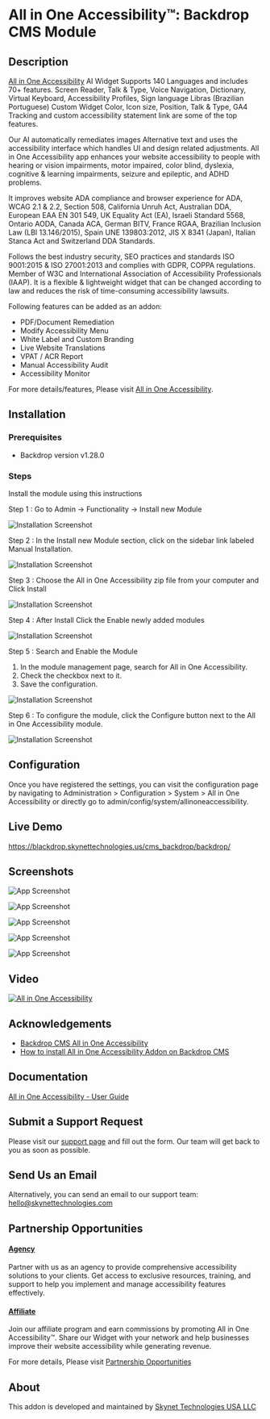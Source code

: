 # All in One Accessibility™: Backdrop CMS Module

## Description
[All in One Accessibility](https://www.skynettechnologies.com/all-in-one-accessibility) AI Widget Supports 140 Languages and includes 70+ features. Screen Reader, Talk & Type, Voice Navigation, Dictionary, Virtual Keyboard, Accessibility Profiles, Sign language Libras (Brazilian Portuguese) Custom Widget Color, Icon size, Position, Talk & Type, GA4 Tracking and custom accessibility statement link are some of the top features.

Our AI automatically remediates images Alternative text and uses the accessibility interface which handles UI and design related adjustments. All in One Accessibility app enhances your website accessibility to people with hearing or vision impairments, motor impaired, color blind, dyslexia, cognitive & learning impairments, seizure and epileptic, and ADHD problems.

It improves website ADA compliance and browser experience for ADA, WCAG 2.1 & 2.2, Section 508, California Unruh Act, Australian DDA, European EAA EN 301 549, UK Equality Act (EA), Israeli Standard 5568, Ontario AODA, Canada ACA, German BITV, France RGAA, Brazilian Inclusion Law (LBI 13.146/2015), Spain UNE 139803:2012, JIS X 8341 (Japan), Italian Stanca Act and Switzerland DDA Standards.

Follows the best industry security, SEO practices and standards ISO 9001:2015 & ISO 27001:2013 and complies with GDPR, COPPA regulations. Member of W3C and International Association of Accessibility Professionals (IAAP). It is a flexible & lightweight widget that can be changed according to law and reduces the risk of time-consuming accessibility lawsuits.

Following features can be added as an addon:
- PDF/Document Remediation
- Modify Accessibility Menu
- White Label and Custom Branding
- Live Website Translations
- VPAT / ACR Report
- Manual Accessibility Audit
- Accessibility Monitor

For more details/features, Please visit [All in One Accessibility](https://www.skynettechnologies.com/all-in-one-accessibility).

## Installation

### Prerequisites
- Backdrop version v1.28.0

### Steps

Install the module using this instructions

Step 1 : Go to Admin -> Functionality -> Install new Module

![Installation Screenshot](image/Screenshot1.png)

Step 2 : In the Install new Module section, click on the sidebar link labeled Manual Installation.

![Installation Screenshot](image/screenshot2.png)

Step 3 : Choose the All in One Accessibility zip file from your computer and Click Install

![Installation Screenshot](image/screenshot3.png)

Step 4 : After Install Click the Enable newly added modules

![Installation Screenshot](image/screenshot4.png)

Step 5 : Search and Enable the Module
1. In the module management page, search for All in One Accessibility.
2. Check the checkbox next to it.
3. Save the configuration.

![Installation Screenshot](image/screenshot8.png)

Step 6 : To configure the module, click the Configure button next to the All in One Accessibility module.

![Installation Screenshot](image/screenshot6.png)

## Configuration

Once you have registered the settings, you can visit the configuration page by navigating to Administration > Configuration > System > All in One Accessibility or directly go to admin/config/system/allinoneaccessibility.

## Live Demo
https://blackdrop.skynettechnologies.us/cms_backdrop/backdrop/

## Screenshots

![App Screenshot](https://www.skynettechnologies.com/sites/default/files/Screenshot-1.jpg?v=1)

![App Screenshot](https://www.skynettechnologies.com/sites/default/files/Screenshot-2.jpg?v=1)

![App Screenshot](https://www.skynettechnologies.com/sites/default/files/Screenshot-3.jpg?v=1)

![App Screenshot](https://www.skynettechnologies.com/sites/default/files/Screenshot-4.jpg?v=1)

![App Screenshot](https://www.skynettechnologies.com/sites/default/files/Screenshot-5.jpg?v=1)

## Video

[![All in One Accessibility](https://img.youtube.com/vi/czwC0PKIqkc/0.jpg)](https://www.youtube.com/watch?v=czwC0PKIqkc)

## Acknowledgements

- [Backdrop CMS All in One Accessibility](https://www.skynettechnologies.com/backdrop-website-accessibility)
- [How to install All in One Accessibility Addon on Backdrop CMS](https://www.skynettechnologies.com/blog/backdrop-web-accessibility-widget-installation)

## Documentation

[All in One Accessibility - User Guide](https://www.skynettechnologies.com/sites/default/files/accessibility-widget-features-list.pdf)

## Submit a Support Request

Please visit our [support page](https://www.skynettechnologies.com/report-accessibility-problem) and fill out the form. Our team will get back to you as soon as possible.

## Send Us an Email

Alternatively, you can send an email to our support team:
[hello@skynettechnologies.com](mailto:hello@skynettechnologies.com)

## Partnership Opportunities

#### [Agency](https://www.skynettechnologies.com/agency-partners)

Partner with us as an agency to provide comprehensive accessibility solutions to your clients. Get access to exclusive resources, training, and support to help you implement and manage accessibility features effectively.

#### [Affiliate](https://www.skynettechnologies.com/affiliate-partner)

Join our affiliate program and earn commissions by promoting All in One Accessibility™. Share our Widget with your network and help businesses improve their website accessibility while generating revenue.

For more details, Please visit [Partnership Opportunities](https://www.skynettechnologies.com/partner-program)

## About

This addon is developed and maintained by [Skynet Technologies USA LLC](https://www.skynettechnologies.com)


